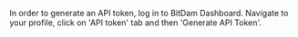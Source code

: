 In order to generate an API token, log in to BitDam Dashboard.
  Navigate to your profile, click on 'API token' tab and then 'Generate API Token'.